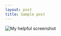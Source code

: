 ```yaml
---
layout: post
title: Sample post
---
```


![My helpful screenshot](http://axelnyberg.github.io/img/checkstudbo.gif)
